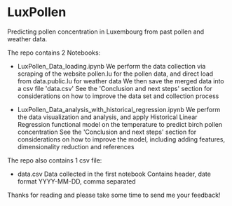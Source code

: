 # LuxPollen
Predicting pollen concentration in Luxembourg from past pollen and weather data.

The repo contains 2 Notebooks:
- LuxPollen_Data_loading.ipynb
    We perform the data collection via scraping of the website pollen.lu for the pollen data, and direct load from data.public.lu for weather data
    We then save the merged data into a csv file 'data.csv'
    See the 'Conclusion and next steps' section for considerations on how to improve the data set and collection process

- LuxPollen_Data_analysis_with_historical_regression.ipynb
    We perform the data visualization and analysis, and apply Historical Linear Regression functional model on the temperature to predict birch pollen concentration
    See the 'Conclusion and next steps' section for considerations on how to improve the model, including adding features, dimensionality reduction and references
    
The repo also contains 1 csv file:
- data.csv
    Data collected in the first notebook
    Contains header, date format YYYY-MM-DD, comma separated
    
Thanks for reading and please take some time to send me your feedback!

